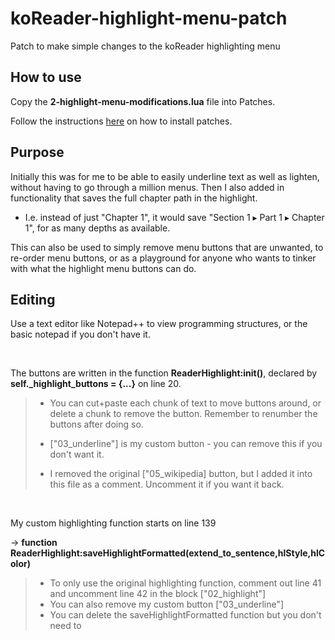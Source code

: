 # koReader-highlight-menu-patch
Patch to make simple changes to the koReader highlighting menu

## How to use
Copy the **2-highlight-menu-modifications.lua** file into Patches.

Follow the instructions [here](https://koreader.rocks/user_guide/#L2-userpatches) on how to install patches.

## Purpose
Initially this was for me to be able to easily underline text as well as lighten, without having to go through a million menus. Then I also added in functionality that saves the full chapter path in the highlight. 
- I.e. instead of just "Chapter 1", it would save "Section 1 ▸ Part 1 ▸ Chapter 1", for as many depths as available.

This can also be used to simply remove menu buttons that are unwanted, to re-order menu buttons, or as a playground for anyone who wants to tinker with what the highlight menu buttons can do.

## Editing

Use a text editor like Notepad++ to view programming structures, or the basic notepad if you don't have it.

&nbsp;

The buttons are written in the function **ReaderHighlight:init()**, declared by **self._highlight_buttons = {...}** on line 20.

> - You can cut+paste each chunk of text to move buttons around, or delete a chunk to remove the button. Remember to renumber the buttons after doing so.
>
> - ["03_underline"] is my custom button - you can remove this if you don't want it.
> - I removed the original ["05_wikipedia] button, but I added it into this file as a comment. Uncomment it if you want it back.

&nbsp;

My custom highlighting function starts on line 139 

-> **function ReaderHighlight:saveHighlightFormatted(extend_to_sentence,hlStyle,hlColor)**

> - To only use the original highlighting function, comment out line 41 and uncomment line 42 in the block ["02_highlight"]
> - You can also remove my custom button ["03_underline"]
> - You can delete the saveHighlightFormatted function but you don't need to
